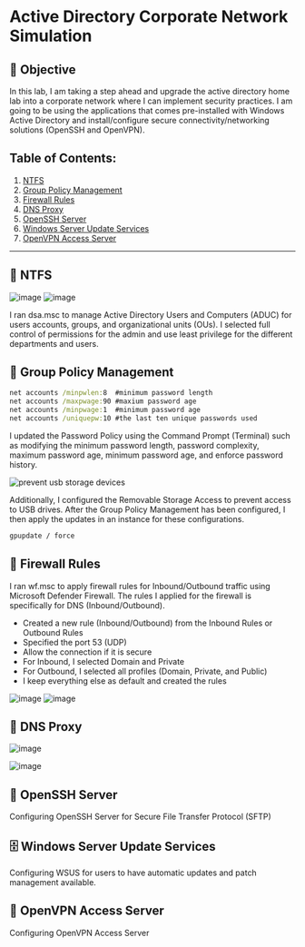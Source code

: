 # Active Directory Corporate Network Simulation

## 📖 Objective

In this lab, I am taking a step ahead and upgrade the active directory home lab into a corporate network where I can implement security practices. I am going to be using the applications that comes pre-installed with Windows Active Directory and install/configure secure connectivity/networking solutions (OpenSSH and OpenVPN).

## Table of Contents:

1. [NTFS](#-NTFS)
2. [Group Policy Management](#-Group-Policy-Management)
3. [Firewall Rules](#-Firewall-Rules)
4. [DNS Proxy](#-DNS-Proxy)
5. [OpenSSH Server](#-OpenSSH-Server) 
6. [Windows Server Update Services](#-Windows-Server-Update-Services)
7. [OpenVPN Access Server](#-OpenVPN-Access-Server)


_____________________________________________________________________________________________________________________________________________________________________________________________________________________

## 📁 NTFS

  ![image](https://github.com/user-attachments/assets/c2a15292-a52f-4d7c-a547-d1859f548877)  ![image](https://github.com/user-attachments/assets/e31751de-caf6-4764-aed9-43d32804f9ea)


I ran dsa.msc to manage Active Directory Users and Computers (ADUC) for users accounts, groups, and organizational units (OUs). I selected full control of permissions for the admin and use least privilege for the different departments and users. 

## 📑 Group Policy Management

```cmd
net accounts /minpwlen:8  #minimum password length
net accounts /maxpwage:90 #maxium password age            
net accounts /minpwage:1  #minimum password age            
net accounts /uniquepw:10 #the last ten unique passwords used
```

I updated the Password Policy using the Command Prompt (Terminal) such as modifying the minimum password length, password complexity, maximum password age, minimum password age, and enforce password history. 


![prevent usb storage devices](https://github.com/user-attachments/assets/c8ba6c64-70d9-40a7-a3f2-23bbb16efc94)

Additionally, I configured the Removable Storage Access to prevent access to USB drives. After the Group Policy Management has been configured, I then apply the updates in an instance for these configurations.

```cmd
gpupdate / force
```

## 🧱 Firewall Rules

I ran wf.msc to apply firewall rules for Inbound/Outbound traffic using Microsoft Defender Firewall. The rules I applied for the firewall is specifically for DNS (Inbound/Outbound). 

- Created a new rule (Inbound/Outbound) from the Inbound Rules or Outbound Rules
- Specified the port 53 (UDP)
- Allow the connection if it is secure
- For Inbound, I selected Domain and Private
- For Outbound, I selected all profiles (Domain, Private, and Public)
- I keep everything else as default and created the rules

![image](https://github.com/user-attachments/assets/680bfcc9-9128-452e-9d76-2c1092f13659)  ![image](https://github.com/user-attachments/assets/f97714ff-0f03-490e-bec0-05754d70cb36)

## 📱 DNS Proxy

![image](https://github.com/user-attachments/assets/305506bf-1317-40c7-bcbe-bc1b22b11675)

![image](https://github.com/user-attachments/assets/79bfb84a-d59e-44a5-99e6-2d905ab14376)

## 🐚 OpenSSH Server

Configuring OpenSSH Server for Secure File Transfer Protocol (SFTP)


## 🗄️ Windows Server Update Services

Configuring WSUS for users to have automatic updates and patch management available. 

## 🔐 OpenVPN Access Server

Configuring OpenVPN Access Server  

